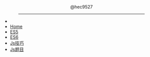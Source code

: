 <center>
 @hec9527
</center>

<hr style="margin-left: 10%; width:80%"/>

- [](fontend/base/javascript/readme.md)
- [Home](readme.md)
- [ES5](fontend/base/javascript/es5.md)
- [ES6](fontend/base/javascript/es6.md)
- [Js技巧](fontend/base/javascript/JavaScript技巧.md)
- [Js题目](fontend/base/javascript/JavaScript题目.md)